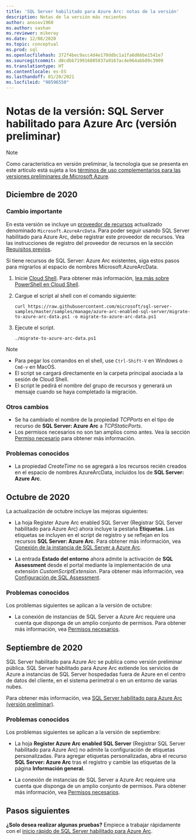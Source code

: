 ```yaml
---
title: 'SQL Server habilitado para Azure Arc: notas de la versión'
description: Notas de la versión más recientes
author: anosov1960
ms.author: sashan
ms.reviewer: mikeray
ms.date: 12/08/2020
ms.topic: conceptual
ms.prod: sql
ms.openlocfilehash: 372f4bec9acc4d4e170ddbc1a1fa6d66be1541e7
ms.sourcegitcommit: d8cdbb719916805037a9167ac4e964abb89c3909
ms.translationtype: HT
ms.contentlocale: es-ES
ms.lasthandoff: 01/20/2021
ms.locfileid: "98596550"
---
```

# <a name="release-notes---azure-arc-enabled-sql-server-preview"></a>Notas de la versión: SQL Server habilitado para Azure Arc (versión preliminar)

> [!NOTE]
> Como característica en versión preliminar, la tecnología que se presenta en este artículo está sujeta a los [términos de uso complementarios para las versiones preliminares de Microsoft Azure](https://azure.microsoft.com/support/legal/preview-supplemental-terms/).

## <a name="december-2020"></a>Diciembre de 2020

### <a name="breaking-change"></a>Cambio importante

En esta versión se incluye un [proveedor de recursos](/azure/azure-resource-manager/management/azure-services-resource-providers) actualizado denominado `Microsoft.AzureArcData`. Para poder seguir usando SQL Server habilitado para Azure Arc, debe registrar este proveedor de recursos. Vea las instrucciones de registro del proveedor de recursos en la sección [Requisitos previos](connect.md#prerequisites).

Si tiene recursos de SQL Server: Azure Arc existentes, siga estos pasos para migrarlos al espacio de nombres Microsoft.AzureArcData.

1. Inicie [Cloud Shell](https://shell.azure.com/). Para obtener más información, [lea más sobre PowerShell en Cloud Shell](/azure/cloud-shell/quickstart-powershell).

2. Cargue el script al shell con el comando siguiente:

    ```console
    curl https://raw.githubusercontent.com/microsoft/sql-server-samples/master/samples/manage/azure-arc-enabled-sql-server/migrate-to-azure-arc-data.ps1 -o migrate-to-azure-arc-data.ps1
    ```
3. Ejecute el script.  

    ```console
   ./migrate-to-azure-arc-data.ps1
    ```

> [!NOTE]
> - Para pegar los comandos en el shell, use `Ctrl-Shift-V` en Windows o `Cmd-v` en MacOS.
> - El script se cargará directamente en la carpeta principal asociada a la sesión de Cloud Shell.
> - El script le pedirá el nombre del grupo de recursos y generará un mensaje cuando se haya completado la migración.

### <a name="other-changes"></a>Otros cambios

* Se ha cambiado el nombre de la propiedad *TCPPorts* en el tipo de recurso de **SQL Server: Azure Arc** a *TCPStaticPorts*.
* Los permisos necesarios no son tan amplios como antes. Vea la sección [Permiso necesario](overview.md#required-permissions) para obtener más información.

### <a name="known-issues"></a>Problemas conocidos

* La propiedad *CreateTime* no se agregará a los recursos recién creados en el espacio de nombres AzureArcData, incluidos los de **SQL Server: Azure Arc**.

## <a name="october-2020"></a>Octubre de 2020

La actualización de octubre incluye las mejoras siguientes:

* La hoja Register Azure Arc enabled SQL Server (Registrar SQL Server habilitado para Azure Arc) ahora incluye la pestaña **Etiquetas**. Las etiquetas se incluyen en el script de registro y se reflejan en los recursos **SQL Server: Azure Arc**. Para obtener más información, vea [Conexión de la instancia de SQL Server a Azure Arc](connect.md).

* La entrada **Estado del entorno** ahora admite la activación de **SQL Assessment** desde el portal mediante la implementación de una extensión *CustomScriptExtension*. Para obtener más información, vea [Configuración de SQL Assessment](assess.md#run-on-demand-sql-assessment).

### <a name="known-issues"></a>Problemas conocidos

Los problemas siguientes se aplican a la versión de octubre:

* La conexión de instancias de SQL Server a Azure Arc requiere una cuenta que disponga de un amplio conjunto de permisos. Para obtener más información, vea [Permisos necesarios](overview.md#required-permissions).

## <a name="september-2020"></a>Septiembre de 2020

SQL Server habilitado para Azure Arc se publica como versión preliminar pública. SQL Server habilitado para Azure Arc extiende los servicios de Azure a instancias de SQL Server hospedadas fuera de Azure en el centro de datos del cliente, en el sistema perimetral o en un entorno de varias nubes.

Para obtener más información, vea [SQL Server habilitado para Azure Arc (versión preliminar)](overview.md).

### <a name="known-issues"></a>Problemas conocidos

Los problemas siguientes se aplican a la versión de septiembre:

* La hoja **Register Azure Arc enabled SQL Server** (Registrar SQL Server habilitado para Azure Arc) no admite la configuración de etiquetas personalizadas. Para agregar etiquetas personalizadas, abra el recurso **SQL Server: Azure Arc** tras el registro y cambie las etiquetas de la página **Información general**.

* La conexión de instancias de SQL Server a Azure Arc requiere una cuenta que disponga de un amplio conjunto de permisos. Para obtener más información, vea [Permisos necesarios](overview.md#required-permissions).

## <a name="next-steps"></a>Pasos siguientes

**¿Solo desea realizar algunas pruebas?**  Empiece a trabajar rápidamente con el [inicio rápido de SQL Server habilitado para Azure Arc](https://aka.ms/AzureArcSqlServerJumpstart).